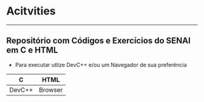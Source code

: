 # Acitvities
---
## Repositório com Códigos e Exercícios do SENAI em C e HTML
- Para executar utlize DevC++ e/ou um Navegador de sua preferência
  
|C|HTML|
|-|-|
|DevC++|Browser|
